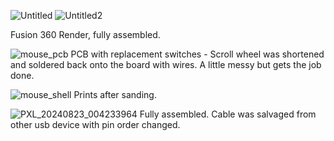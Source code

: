 ![Untitled](https://github.com/user-attachments/assets/ef74cc62-ab39-4f5d-874c-d4b396c3e78a)
![Untitled2](https://github.com/user-attachments/assets/4148aa3d-b8ee-47ac-afae-d7d155c679fd)

Fusion 360 Render, fully assembled.

![mouse_pcb](https://github.com/user-attachments/assets/150ba774-c01f-4607-bbf0-7e23f99f02e5)
PCB with replacement switches - Scroll wheel was shortened and soldered back onto the board with wires. A little messy but gets the job done.

![mouse_shell](https://github.com/user-attachments/assets/7a34aaba-434c-4cc6-8c64-d7cbc5907f74)
Prints after sanding.


![PXL_20240823_004233964](https://github.com/user-attachments/assets/da61162b-6e15-417f-9aa6-6921e2e30ecb)
Fully assembled. Cable was salvaged from other usb device with pin order changed.
